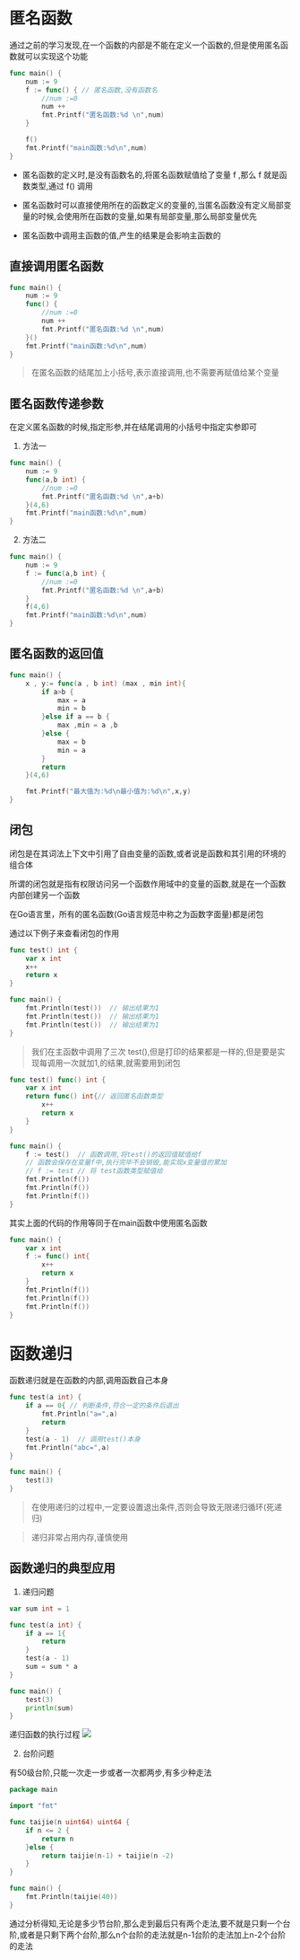 # 匿名函数
通过之前的学习发现,在一个函数的内部是不能在定义一个函数的,但是使用匿名函数就可以实现这个功能
```go
func main() {
	num := 9
	f := func() { // 匿名函数,没有函数名
		//num :=0
		num ++
		fmt.Printf("匿名函数:%d \n",num)
	}

	f()
	fmt.Printf("main函数:%d\n",num)
}
```

- 匿名函数的定义时,是没有函数名的,将匿名函数赋值给了变量 f ,那么 f 就是函数类型,通过 f() 调用

- 匿名函数时可以直接使用所在的函数定义的变量的,当匿名函数没有定义局部变量的时候,会使用所在函数的变量,如果有局部变量,那么局部变量优先

- 匿名函数中调用主函数的值,产生的结果是会影响主函数的

## 直接调用匿名函数
```go
func main() {
	num := 9
	func() {
		//num :=0
		num ++
		fmt.Printf("匿名函数:%d \n",num)
	}()
	fmt.Printf("main函数:%d\n",num)
}
```
> 在匿名函数的结尾加上小括号,表示直接调用,也不需要再赋值给某个变量

## 匿名函数传递参数

在定义匿名函数的时候,指定形参,并在结尾调用的小括号中指定实参即可

1. 方法一
```go
func main() {
	num := 9
	func(a,b int) {
		//num :=0
		fmt.Printf("匿名函数:%d \n",a+b)
	}(4,6)
	fmt.Printf("main函数:%d\n",num)
}
```

2. 方法二
```go
func main() {
	num := 9
	f := func(a,b int) {
		//num :=0
		fmt.Printf("匿名函数:%d \n",a+b)
	}
	f(4,6)
	fmt.Printf("main函数:%d\n",num)
}
```

## 匿名函数的返回值

```go
func main() {
	x , y:= func(a , b int) (max , min int){
		if a>b {
			max = a
			min = b
		}else if a == b {
			max ,min = a ,b
		}else {
			max = b
			min = a
		}
		return 
	}(4,6)

	fmt.Printf("最大值为:%d\n最小值为:%d\n",x,y)
}
```

## 闭包

闭包是在其词法上下文中引用了自由变量的函数,或者说是函数和其引用的环境的组合体

所谓的闭包就是指有权限访问另一个函数作用域中的变量的函数,就是在一个函数内部创建另一个函数

在Go语言里，所有的匿名函数(Go语言规范中称之为函数字面量)都是闭包

通过以下例子来查看闭包的作用
```go
func test() int {
	var x int
	x++
	return x
}

func main() {
	fmt.Println(test())  // 输出结果为1
	fmt.Println(test())  // 输出结果为1
	fmt.Println(test())  // 输出结果为1
}
```
> 我们在主函数中调用了三次 test(),但是打印的结果都是一样的,但是要是实现每调用一次就加1,的结果,就需要用到闭包

```go
func test() func() int {
	var x int
	return func() int{// 返回匿名函数类型
		x++
		return x
	}
}

func main() {
	f := test()  // 函数调用,将test()的返回值赋值给f
	// 函数会保存在变量f中,执行完毕不会销毁,能实现x变量值的累加
	// f := test // 将 test函数类型赋值给
	fmt.Println(f())
	fmt.Println(f())
	fmt.Println(f())
}
```
其实上面的代码的作用等同于在main函数中使用匿名函数
```go
func main() {
	var x int
	f := func() int{
		x++
		return x
	}
	fmt.Println(f())
	fmt.Println(f())
	fmt.Println(f())
}
```

# 函数递归
函数递归就是在函数的内部,调用函数自己本身
```go
func test(a int) {
	if a == 0{ // 判断条件,符合一定的条件后退出
		fmt.Println("a=",a)
		return
	}
	test(a - 1)  // 调用test()本身
	fmt.Println("abc=",a)
}

func main() {
	test(3)
}
```

> 在使用递归的过程中,一定要设置退出条件,否则会导致无限递归循环(死递归)

> 递归非常占用内存,谨慎使用

## 函数递归的典型应用

1. 递归问题
```go
var sum int = 1

func test(a int) {
	if a == 1{
		return
	}
	test(a - 1)
	sum = sum * a
}

func main() {
	test(3)
	println(sum)
}
```
递归函数的执行过程
![](images/c2201afd8ccda2aa92e310e3b6108ac5.png)

2. 台阶问题

有50级台阶,只能一次走一步或者一次都两步,有多少种走法

```go
package main

import "fmt"

func taijie(n uint64) uint64 {
	if n <= 2 {
		return n
	}else {
		return taijie(n-1) + taijie(n -2)
	}
}

func main() {
	fmt.Println(taijie(40))
}
```

通过分析得知,无论是多少节台阶,那么走到最后只有两个走法,要不就是只剩一个台阶,或者是只剩下两个台阶,那么n个台阶的走法就是n-1台阶的走法加上n-2个台阶的走法